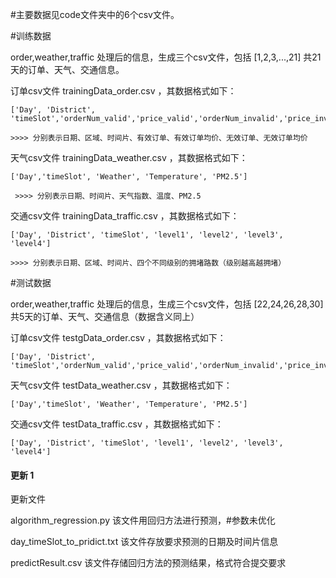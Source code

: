 
#主要数据见code文件夹中的6个csv文件。

#训练数据

  order,weather,traffic 处理后的信息，生成三个csv文件，包括 [1,2,3,...,21] 共21天的订单、天气、交通信息。

 订单csv文件 trainingData_order.csv ，其数据格式如下：
 
    ['Day', 'District', 'timeSlot','orderNum_valid','price_valid','orderNum_invalid','price_invalid']
    
    >>>> 分别表示日期、区域、时间片、有效订单、有效订单均价、无效订单、无效订单均价
    
    
 天气csv文件 trainingData_weather.csv ，其数据格式如下：
 
    ['Day','timeSlot', 'Weather', 'Temperature', 'PM2.5']
    
     >>>> 分别表示日期、时间片、天气指数、温度、PM2.5
     
     
 交通csv文件 trainingData_traffic.csv ，其数据格式如下：
 
    ['Day', 'District', 'timeSlot', 'level1', 'level2', 'level3', 'level4']
    
    >>>> 分别表示日期、区域、时间片、四个不同级别的拥堵路数（级别越高越拥堵）
 
#测试数据

  order,weather,traffic 处理后的信息，生成三个csv文件，包括 [22,24,26,28,30] 共5天的订单、天气、交通信息（数据含义同上）

 订单csv文件 testgData_order.csv ，其数据格式如下：
 
    ['Day', 'District', 'timeSlot','orderNum_valid','price_valid','orderNum_invalid','price_invalid']
    

 天气csv文件 testData_weather.csv ，其数据格式如下：
 
    ['Day','timeSlot', 'Weather', 'Temperature', 'PM2.5']
    

 交通csv文件 testData_traffic.csv ，其数据格式如下：
 
    ['Day', 'District', 'timeSlot', 'level1', 'level2', 'level3', 'level4']

#### 更新 1

更新文件

algorithm_regression.py 该文件用回归方法进行预测，#参数未优化

day_timeSlot_to_pridict.txt 该文件存放要求预测的日期及时间片信息

predictResult.csv 该文件存储回归方法的预测结果，格式符合提交要求


